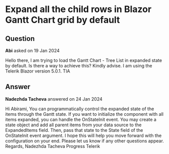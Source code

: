 # Expand all the child rows in Blazor Gantt Chart grid by default

## Question

**Abi** asked on 19 Jan 2024

Hello there, I am trying to load the Gantt Chart - Tree List in expanded state by default. Is there a way to achieve this? Kindly advise. I am using the Telerik Blazor version 5.0.1. TIA

## Answer

**Nadezhda Tacheva** answered on 24 Jan 2024

Hi Abirami, You can programmatically control the expanded state of the items through the Gantt state. If you want to initialize the component with all items expanded, you can handle the OnStateInit event. You may create a state object and add all parent items from your data source to the ExpandedItems field. Then, pass that state to the State field of the OnStateInit event argument. I hope this will help you move forward with the configuration on your end. Please let us know if any other questions appear. Regards, Nadezhda Tacheva Progress Telerik
